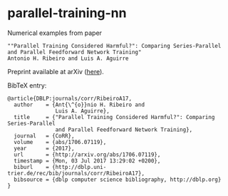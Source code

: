 # parallel-training-nn
Numerical examples from paper 

    ""Parallel Training Considered Harmful?": Comparing Series-Parallel and Parallel Feedforward Network Training"
	Antonio H. Ribeiro and Luis A. Aguirre

Preprint available at arXiv ([here](https://arxiv.org/abs/1706.07119)).


BibTeX entry:
```
@article{DBLP:journals/corr/RibeiroA17,
  author    = {Ant{\^{o}}nio H. Ribeiro and
               Luis A. Aguirre},
  title     = {"Parallel Training Considered Harmful?": Comparing Series-Parallel
               and Parallel Feedforward Network Training},
  journal   = {CoRR},
  volume    = {abs/1706.07119},
  year      = {2017},
  url       = {http://arxiv.org/abs/1706.07119},
  timestamp = {Mon, 03 Jul 2017 13:29:02 +0200},
  biburl    = {http://dblp.uni-trier.de/rec/bib/journals/corr/RibeiroA17},
  bibsource = {dblp computer science bibliography, http://dblp.org}
}
```
